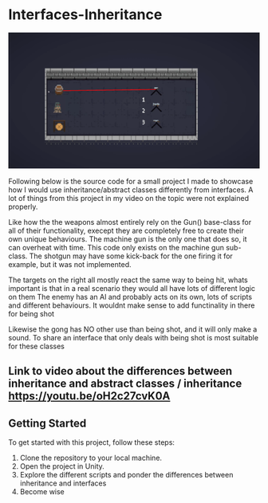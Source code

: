 # Interfaces-Inheritance 

![Screenshot](https://github.com/ForlornU/Images/blob/ce5151bfacdf828624316683cd02ad11d4e5c6ba/inheritanceinterfacethumbnail.png)

Following below is the source code for a small project I made to showcase how I would use inheritance/abstract classes differently from interfaces.
A lot of things from this project in my video on the topic were not explained properly.

Like how the the weapons almost entirely rely on the Gun() base-class for all of their functionality, execept they are completely free to create their own unique behaviours.
The machine gun is the only one that does so, it can overheat with time. This code only exists on the machine gun sub-class. 
The shotgun may have some kick-back for the one firing it for example, but it was not implemented.

The targets on the right all mostly react the same way to being hit, whats important is that in a real scenario they would all have lots of different logic on them
The enemy has an AI and probably acts on its own, lots of scripts and different behaviours. It wouldnt make sense to add functinality in there for being shot

Likewise the gong has NO other use than being shot, and it will only make a sound. To share an interface that only deals with being shot is most suitable for these classes

Link to video about the differences between inheritance and abstract classes / inheritance
https://youtu.be/oH2c27cvK0A
-----------

## Getting Started

To get started with this project, follow these steps:

1. Clone the repository to your local machine.
2. Open the project in Unity.
3. Explore the different scripts and ponder the differences between inheritance and interfaces
4. Become wise
